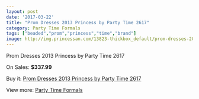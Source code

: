 ```yaml
---
layout: post
date: '2017-03-22'
title: "Prom Dresses 2013 Princess by Party Time 2617"
category: Party Time Formals
tags: ["beaded","prom","princess","time","brand"]
image: http://img.princessan.com/13823-thickbox_default/prom-dresses-2013-princess-by-party-time-2617.jpg
---
```

Prom Dresses 2013 Princess by Party Time 2617

On Sales: **$337.99**
<a href="https://www.princessan.com/en/party-time-formals/6504-prom-dresses-2013-princess-by-party-time-2617.html"><amp-img layout="responsive" width="600" height="600" src="//img.princessan.com/13823-thickbox_default/prom-dresses-2013-princess-by-party-time-2617.jpg" alt="Prom Dresses 2013 Princess by Party Time 2617 0" /></a>
<a href="https://www.princessan.com/en/party-time-formals/6504-prom-dresses-2013-princess-by-party-time-2617.html"><amp-img layout="responsive" width="600" height="600" src="//img.princessan.com/13824-thickbox_default/prom-dresses-2013-princess-by-party-time-2617.jpg" alt="Prom Dresses 2013 Princess by Party Time 2617 1" /></a>
<a href="https://www.princessan.com/en/party-time-formals/6504-prom-dresses-2013-princess-by-party-time-2617.html"><amp-img layout="responsive" width="600" height="600" src="//img.princessan.com/13825-thickbox_default/prom-dresses-2013-princess-by-party-time-2617.jpg" alt="Prom Dresses 2013 Princess by Party Time 2617 2" /></a>
<a href="https://www.princessan.com/en/party-time-formals/6504-prom-dresses-2013-princess-by-party-time-2617.html"><amp-img layout="responsive" width="600" height="600" src="//img.princessan.com/13826-thickbox_default/prom-dresses-2013-princess-by-party-time-2617.jpg" alt="Prom Dresses 2013 Princess by Party Time 2617 3" /></a>

Buy it: [Prom Dresses 2013 Princess by Party Time 2617](https://www.princessan.com/en/party-time-formals/6504-prom-dresses-2013-princess-by-party-time-2617.html "Prom Dresses 2013 Princess by Party Time 2617")

View more: [Party Time Formals](https://www.princessan.com/en/51-party-time-formals "Party Time Formals")